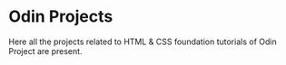 # Odin Projects

Here all the projects related to HTML & CSS foundation tutorials of Odin Project are present.
